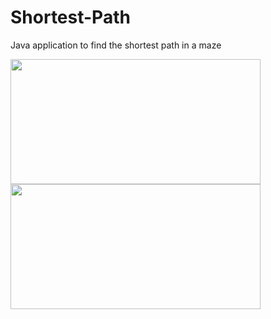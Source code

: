 # Shortest-Path
Java application to find the shortest path in a maze


<img src="https://user-images.githubusercontent.com/80217340/225757348-6df574d1-6d8e-47a7-8c9d-1c892ef3ce2f.png" width="400" height = "200">  <img src="https://user-images.githubusercontent.com/80217340/225757417-8b5c7134-ad5c-4215-b6ab-4a7074787c39.png" width="400" height = "200">
